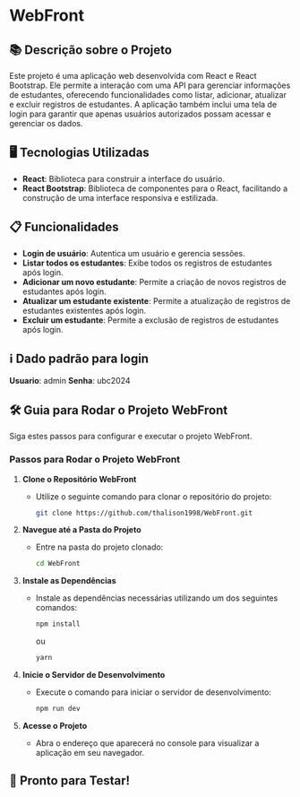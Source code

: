 # WebFront

## 📚 Descrição sobre o Projeto
Este projeto é uma aplicação web desenvolvida com React e React Bootstrap. Ele permite a interação com uma API para gerenciar informações de estudantes, oferecendo funcionalidades como listar, adicionar, atualizar e excluir registros de estudantes. A aplicação também inclui uma tela de login para garantir que apenas usuários autorizados possam acessar e gerenciar os dados.

## 🖥️ Tecnologias Utilizadas
- **React**: Biblioteca para construir a interface do usuário.
- **React Bootstrap**: Biblioteca de componentes para o React, facilitando a construção de uma interface responsiva e estilizada.

## 📋 Funcionalidades
- **Login de usuário**: Autentica um usuário e gerencia sessões.
- **Listar todos os estudantes**: Exibe todos os registros de estudantes após login.
- **Adicionar um novo estudante**: Permite a criação de novos registros de estudantes após login.
- **Atualizar um estudante existente**: Permite a atualização de registros de estudantes existentes após login.
- **Excluir um estudante**: Permite a exclusão de registros de estudantes após login.

## ℹ️ Dado padrão para login
**Usuario**: admin
**Senha**: ubc2024

## 🛠️ Guia para Rodar o Projeto WebFront

Siga estes passos para configurar e executar o projeto WebFront.

### Passos para Rodar o Projeto WebFront

1. **Clone o Repositório WebFront**
   - Utilize o seguinte comando para clonar o repositório do projeto:
     ```bash
     git clone https://github.com/thalison1998/WebFront.git
     ```

2. **Navegue até a Pasta do Projeto**
   - Entre na pasta do projeto clonado:
     ```bash
     cd WebFront
     ```

3. **Instale as Dependências**
   - Instale as dependências necessárias utilizando um dos seguintes comandos:
     ```bash
     npm install
     ```
     ou
     ```bash
     yarn
     ```

4. **Inicie o Servidor de Desenvolvimento**
   - Execute o comando para iniciar o servidor de desenvolvimento:
     ```bash
     npm run dev
     ```

5. **Acesse o Projeto**
   - Abra o endereço que aparecerá no console para visualizar a aplicação em seu navegador.

## 🎉 Pronto para Testar!
